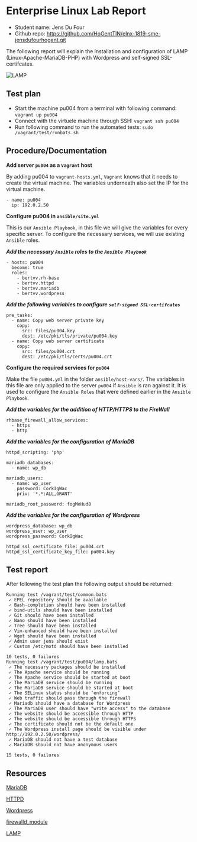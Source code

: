 # Enterprise Linux Lab Report

- Student name: Jens Du Four
- Github repo: <https://github.com/HoGentTIN/elnx-1819-sme-jensdufourhogent.git>

The following report will explain the installation and configuration of LAMP (Linux-Apache-MariaDB-PHP) with Wordpress and self-signed SSL-certifcates.

![LAMP](https://lwstatic-a.akamaihd.net/kb/wp-content/uploads/2018/02/kb-lamp-stack.jpg)


## Test plan

* Start the machine pu004 from a terminal with following command: `vagrant up pu004`
* Connect with the virtuele machine through SSH: `vagrant ssh pu004`
* Run following command to run the automated tests: `sudo /vagrant/test/runbats.sh`

## Procedure/Documentation

**Add server `pu004` as a `Vagrant` host**

By adding pu004 to `vagrant-hosts.yml`, `Vagrant` knows that it needs to create the virtual machine. The variables underneath also set the IP for the virtual machine. 

    - name: pu004
      ip: 192.0.2.50

**Configure pu004 in `ansible/site.yml`**

This is our `Ansible Playbook`, in this file we will give the variables for every specific server. To configure the necessary services, we will use existing `Ansible` roles.

***Add the necessary `Ansible` roles to the `Ansible Playbook`***

    - hosts: pu004
      become: true
      roles:
        - bertvv.rh-base
        - bertvv.httpd
        - bertvv.mariadb
        - bertvv.wordpress

***Add the following variables to configure `self-signed SSL-certifcates`***

    pre_tasks:
      - name: Copy web server private key
        copy:
          src: files/pu004.key
          dest: /etc/pki/tls/private/pu004.key
      - name: Copy web server certificate
        copy:
          src: files/pu004.crt
          dest: /etc/pki/tls/certs/pu004.crt

**Configure the required services for `pu004`**

Make the file `pu004.yml` in the folder `ansible/host-vars/`. The variables in this file are only applied to the server `pu004` if `Ansible` is ran against it. It is used to configure the `Ansible Roles` that were defined earlier in the `Ansible Playbook`.

***Add the variables for the addition of HTTP/HTTPS to the FireWall***

    rhbase_firewall_allow_services:
      - https
      - http

***Add the variables for the configuration of MariaDB***

    httpd_scripting: 'php'

    mariadb_databases:
      - name: wp_db

    mariadb_users:
      - name: wp_user
        password: CorkIgWac
        priv: '*.*:ALL,GRANT'

    mariadb_root_password: fogMeHud8

***Add the variables for the configuration of Wordpress***

    wordpress_database: wp_db
    wordpress_user: wp_user
    wordpress_password: CorkIgWac

    httpd_ssl_certificate_file: pu004.crt
    httpd_ssl_certificate_key_file: pu004.key


## Test report

After following the test plan the following output should be returned:

    Running test /vagrant/test/common.bats
     ✓ EPEL repository should be available
     ✓ Bash-completion should have been installed
     ✓ bind-utils should have been installed
     ✓ Git should have been installed
     ✓ Nano should have been installed
     ✓ Tree should have been installed
     ✓ Vim-enhanced should have been installed
     ✓ Wget should have been installed
     ✓ Admin user jens should exist
     ✓ Custom /etc/motd should have been installed

    10 tests, 0 failures
    Running test /vagrant/test/pu004/lamp.bats
     ✓ The necessary packages should be installed
     ✓ The Apache service should be running
     ✓ The Apache service should be started at boot
     ✓ The MariaDB service should be running
     ✓ The MariaDB service should be started at boot
     ✓ The SELinux status should be ‘enforcing’
     ✓ Web traffic should pass through the firewall
     ✓ Mariadb should have a database for Wordpress
     ✓ The MariaDB user should have "write access" to the database
     ✓ The website should be accessible through HTTP
     ✓ The website should be accessible through HTTPS
     ✓ The certificate should not be the default one
     ✓ The Wordpress install page should be visible under http://192.0.2.50/wordpress/
     ✓ MariaDB should not have a test database
     ✓ MariaDB should not have anonymous users

    15 tests, 0 failures

## Resources

[MariaDB](https://galaxy.ansible.com/bertvv/mariadb/)

[HTTPD](https://galaxy.ansible.com/bertvv/httpd/)

[Wordpress](https://galaxy.ansible.com/bertvv/wordpress/)

[firewalld_module](http://docs.ansible.com/ansible/firewalld_module.html)

[LAMP](https://www.liquidweb.com/kb/what-is-a-lamp-stack/)
